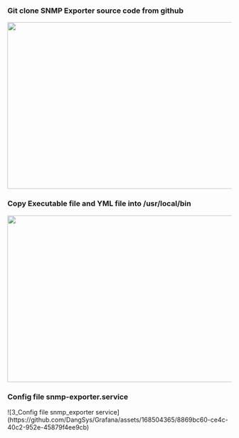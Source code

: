 <h3>Git clone SNMP Exporter source code from github</h3>
<img src=https://github.com/DangSys/Grafana/assets/168504365/98228b67-c56f-4ea9-9f0d-91819756b76c" width=700, height=375/>

<h3>Copy Executable file and YML file into /usr/local/bin </h3>
<img src="https://github.com/DangSys/Grafana/assets/168504365/66404aa0-dabe-4e68-9fc0-968aed4f4256" width=700, height=375/>

<h3>Config file snmp-exporter.service</h3>
![3_Config file snmp_exporter service](https://github.com/DangSys/Grafana/assets/168504365/8869bc60-ce4c-40c2-952e-45879f4ee9cb)



